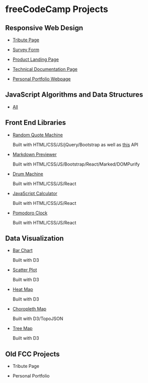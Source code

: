 # freeCodeCamp Projects

## Responsive Web Design

- [Tribute Page](https://bjm.me.uk/fcc-projects/responsive-web-design/tribute-page)

- [Survey Form](https://bjm.me.uk/fcc-projects/responsive-web-design/survey-form)

- [Product Landing Page](https://bjm.me.uk/fcc-projects/responsive-web-design/product-landing-page)

- [Technical Documentation Page](https://bjm.me.uk/fcc-projects/responsive-web-design/technical-documentation-page)

- [Personal Portfolio Webpage](https://bjm.me.uk/fcc-projects/responsive-web-design/personal-portfolio-webpage)

## JavaScript Algorithms and Data Structures

- [All](https://github.com/benmepham/fcc-projects/tree/master/javascript-algorithms-data-structures)

## Front End Libraries

- [Random Quote Machine](https://bjm.me.uk/fcc-projects/front-end-libraries/random-quote-machine/)

    Built with HTML/CSS/JS/jQuery/Bootstrap as well as [this](https://github.com/skolakoda/programming-quotes-api) API

- [Markdown Previewer](https://bjm.me.uk/fcc-projects/front-end-libraries/markdown-previewer)

    Built with HTML/CSS/JS/Bootstrap/React/Marked/DOMPurify

- [Drum Machine](https://bjm.me.uk/fcc-projects/front-end-libraries/drum-machine)

    Built with HTML/CSS/JS/React

- [JavaScript Calculator](https://bjm.me.uk/fcc-projects/front-end-libraries/javascript-calculator)

    Built with HTML/CSS/JS/React

- [Pomodoro Clock](https://bjm.me.uk/fcc-projects/front-end-libraries/pomodoro-clock)

    Built with HTML/CSS/JS/React

## Data Visualization

- [Bar Chart](https://bjm.me.uk/fcc-projects/data-visualization/bar-chart/)

    Built with D3

- [Scatter Plot](https://bjm.me.uk/fcc-projects/data-visualization/scatter-plot/)

    Built with D3

- [Heat Map](https://bjm.me.uk/fcc-projects/data-visualization/heat-map/)

    Built with D3

- [Choropleth Map](https://bjm.me.uk/fcc-projects/data-visualization/choropleth-map/)

    Built with D3/TopoJSON

- [Tree Map](https://bjm.me.uk/fcc-projects/tree-map/)

    Built with D3

## Old FCC Projects

- Tribute Page

- Personal Portfolio
